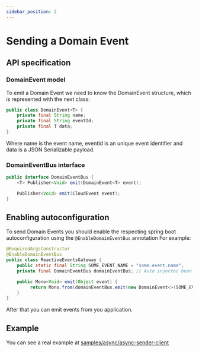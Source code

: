 ```yaml
---
sidebar_position: 2
---
```


# Sending a Domain Event

## API specification

### DomainEvent model

To emit a Domain Event we need to know the DomainEvent structure, which is represented with the next class:

```java
public class DomainEvent<T> {
    private final String name;
    private final String eventId;
    private final T data;
}
```

Where name is the event name, eventId is an unique event identifier and data is a JSON Serializable payload.

### DomainEventBus interface

```java
public interface DomainEventBus {
    <T> Publisher<Void> emit(DomainEvent<T> event);

    Publisher<Void> emit(CloudEvent event);
}
```

## Enabling autoconfiguration

To send Domain Events you should enable the respecting spring boot autoconfiguration using the `@EnableDomainEventBus` annotation
For example:

```java
@RequiredArgsConstructor
@EnableDomainEventBus
public class ReactiveEventsGateway {
    public static final String SOME_EVENT_NAME = "some.event.name";
    private final DomainEventBus domainEventBus; // Auto injectec bean created by the @EnableDomainEventBus annotation

    public Mono<Void> emit(Object event) {
         return Mono.from(domainEventBus.emit(new DomainEvent<>(SOME_EVENT_NAME, UUID.randomUUID().toString(), event)));
    }
}
```

After that you can emit events from you application.

## Example

You can see a real example at [samples/async/async-sender-client](https://github.com/reactive-commons/reactive-commons-java/tree/master/samples/async/async-sender-client)
